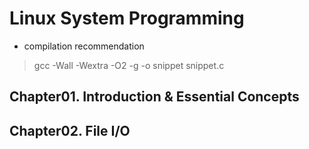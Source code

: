 # Linux System Programming

* compilation recommendation
> gcc -Wall -Wextra -O2 -g -o snippet snippet.c

## Chapter01. Introduction & Essential Concepts

## Chapter02. File I/O

